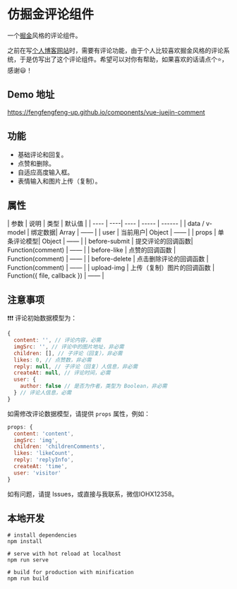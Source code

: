 # 仿掘金评论组件

一个[掘金](https://juejin.cn/)风格的评论组件。  

之前在写[个人博客网站](https://www.striveforus.com/)时，需要有评论功能，由于个人比较喜欢掘金风格的评论系统，于是仿写出了这个评论组件。希望可以对你有帮助，如果喜欢的话请点个⭐，感谢😃！

## Demo 地址

<https://fengfengfeng-up.github.io/components/vue-juejin-comment>

## 功能

* 基础评论和回复。
* 点赞和删除。
* 自适应高度输入框。
* 表情输入和图片上传（复制）。

## 属性

| 参数 | 说明 | 类型 | 默认值 |
| ---- | ----| ---- | ----- | ------ |
| data / v-model | 绑定数据| Array | —— |
| user | 当前用户| Object | —— |
| props | 单条评论模型| Object | —— |
| before-submit | 提交评论的回调函数| Function(comment) | —— |
| before-like | 点赞的回调函数 | Function(comment) | —— |
| before-delete | 点击删除评论的回调函数 | Function(comment) | —— |
| upload-img | 上传（复制）图片的回调函数 | Function({ file, callback }) | —— |  

## 注意事项

❗❗❗ 评论初始数据模型为：

``` js
{
  content: '', // 评论内容，必需
  imgSrc: '', // 评论中的图片地址，非必需
  children: [], // 子评论（回复），非必需
  likes: 0, // 点赞数，非必需
  reply: null, // 子评论（回复）人信息，非必需
  createAt: null, // 评论时间，必需
  user: {
    author: false // 是否为作者，类型为 Boolean，非必需
  } // 评论人信息，必需
}
```

如需修改评论数据模型，请提供 `props` 属性，例如：

``` js
props: {
  content: 'content',
  imgSrc: 'img',
  children: 'childrenComments',
  likes: 'likeCount',
  reply: 'replyInfo',
  createAt: 'time',
  user: 'visitor'
}
```

如有问题，请提 Issues，或直接与我联系，微信IOHX12358。

## 本地开发

``` shell
# install dependencies
npm install

# serve with hot reload at localhost
npm run serve

# build for production with minification
npm run build
```
